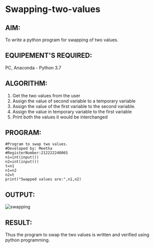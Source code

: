 # Swapping-two-values
## AIM: 
To write a python program for swapping of two values.
## EQUIPEMENT'S REQUIRED: 
PC, Anaconda - Python 3.7
## ALGORITHM: 
1. Get the two values from the user
2. Assign the value of second variable to a temporary variable 
3. Assign the value of the first variable to the second variable.
4. Assign the value in temporary variable to the first variable
5. Print both the values it would be interchanged
## PROGRAM:
```
#Program to swap two values.
#Developed by: Meetha
#RegisterNumber:212222240065
n1=int(input())
n2=int(input())
t=n1
n1=n2
n2=t
print("Swapped values are:",n1,n2)
```
## OUTPUT:
![swapping](https://user-images.githubusercontent.com/119401038/224907599-1b009a44-7973-49dc-ba3d-f8983a4bebb7.png)

## RESULT:
Thus the program to swap the two values is written and verified using python programming.



